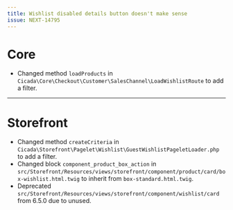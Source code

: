 ```yaml
---
title: Wishlist disabled details button doesn't make sense
issue: NEXT-14795
---
```

# Core
* Changed method `loadProducts` in `Cicada\Core\Checkout\Customer\SalesChannel\LoadWishlistRoute` to add a filter.
___
# Storefront
* Changed method `createCriteria` in `Cicada\Storefront\Pagelet\Wishlist\GuestWishlistPageletLoader.php` to add a filter.
* Changed block `component_product_box_action` in `src/Storefront/Resources/views/storefront/component/product/card/box-wishlist.html.twig` to inherit from `box-standard.html.twig`.
* Deprecated `src/Storefront/Resources/views/storefront/component/wishlist/card` from 6.5.0 due to unused.
